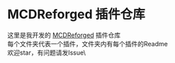 # MCDReforged 插件仓库

这里是我开发的 [MCDReforged](https://github.com/Fallen-Breath/MCDReforged) 插件仓库\
每个文件夹代表一个插件，文件夹内有每个插件的Readme\
欢迎star，有问题请发Issue\
